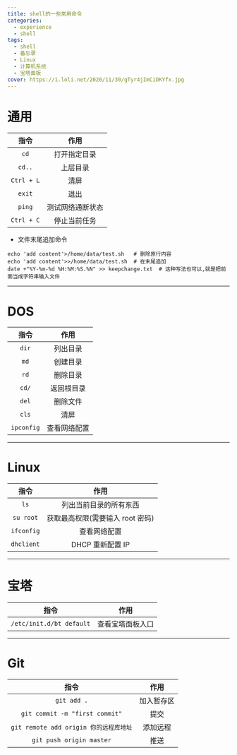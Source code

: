 ```yaml
---
title: shell的一些常用命令
categories:
  - experience
  - shell
tags:
  - shell
  - 备忘录
  - Linux
  - 计算机系统
  - 宝塔面板
cover: https://i.loli.net/2020/11/30/gTyr4jImCiDKYfx.jpg
---
```


<!--
 * @Author: Weidows
 * @Date: 2020-09-03 17:35:04
 * @LastEditors: Weidows
 * @LastEditTime: 2020-11-30 21:41:33
 * @FilePath: \Weidowsd:\Game\Demo\Github\Blog\source\_posts\experience\shell\shell.md
-->

# 通用

|    指令    |       作用       |
| :--------: | :--------------: |
|    `cd`    |   打开指定目录   |
|   `cd..`   |     上层目录     |
| `Ctrl + L` |       清屏       |
|   `exit`   |       退出       |
|   `ping`   | 测试网络通断状态 |
| `Ctrl + C` |   停止当前任务   |

- 文件末尾追加命令

```shell
echo 'add content'>/home/data/test.sh   # 删除原行内容
echo 'add content'>>/home/data/test.sh  # 在末尾追加
date +"%Y-%m-%d %H:%M:%S.%N" >> keepchange.txt  # 这种写法也可以,就是把前面当成字符串输入文件
```

---

# DOS

|    指令    |     作用     |
| :--------: | :----------: |
|   `dir`    |   列出目录   |
|    `md`    |   创建目录   |
|    `rd`    |   删除目录   |
|   `cd/`    |  返回根目录  |
|   `del`    |   删除文件   |
|   `cls`    |     清屏     |
| `ipconfig` | 查看网络配置 |

---

# Linux

|    指令    |               作用               |
| :--------: | :------------------------------: |
|    `ls`    |      列出当前目录的所有东西      |
| `su root`  | 获取最高权限(需要输入 root 密码) |
| `ifconfig` |           查看网络配置           |
| `dhclient` |         DHCP 重新配置 IP         |

---

# 宝塔

|           指令           |       作用       |
| :----------------------: | :--------------: |
| `/etc/init.d/bt default` | 查看宝塔面板入口 |

---

# Git

|                  指令                  |    作用    |
| :------------------------------------: | :--------: |
|              `git add .`               | 加入暂存区 |
|     `git commit -m "first commit"`     |    提交    |
| `git remote add origin 你的远程库地址` |  添加远程  |
|        `git push origin master`        |    推送    |
